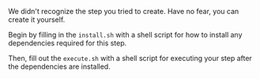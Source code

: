 We didn't recognize the step you tried to create. Have no fear, you can create it yourself.

Begin by filling in the `install.sh` with a shell script for how to install any dependencies required for this step.

Then, fill out the `execute.sh` with a shell script for executing your step after the dependencies are installed.
